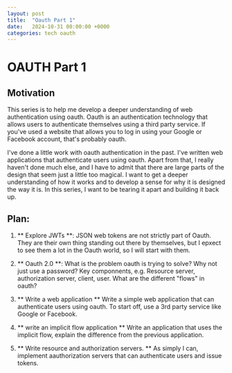 ```yaml
---
layout: post
title:  "Oauth Part 1"
date:   2024-10-31 00:00:00 +0000
categories: tech oauth
---
```



# OAUTH Part 1

## Motivation

This series is to help me develop a deeper understanding of web authentication using oauth.
Oauth is an authentication technology that allows users to authenticate themselves using a third party service.
If you've used a website that allows you to log in using your Google or Facebook account, that's probably oauth.

I've done a little work with oauth authentication in the past. I've written web applications that authenticate
users using oauth. Apart from that, I really haven't done much else, and I have to admit that there are large parts
of the design that seem just a little too magical. I want to get a deeper understanding of how it works and to develop
a sense for why it is designed the way it is. In this series, I want to be tearing it
apart and building it back up.


## Plan:

1. ** Explore JWTs **:
JSON web tokens are not strictly part of Oauth. They are their own thing standing out there by themselves,
but I epxect to see them a lot in the Oauth world, so I will start with them.

2. ** Oauth 2.0 **:
What is the problem oauth is trying to solve?
Why not just use a password?
Key componnents, e.g. Resource server, authorization server, client, user.
What are the different "flows" in oauth?

3. ** Write a web application **
Write a simple web application that can authenticate users using oauth.
To start off, use a 3rd party service like Google or Facebook.

4. ** write an implicit flow application **
Write an application that uses the implicit flow, explain the difference from the previous application.

5. ** Write resource and authorization servers. **
As simply I can, implement aauthorization servers that can authenticate users and issue tokens.
